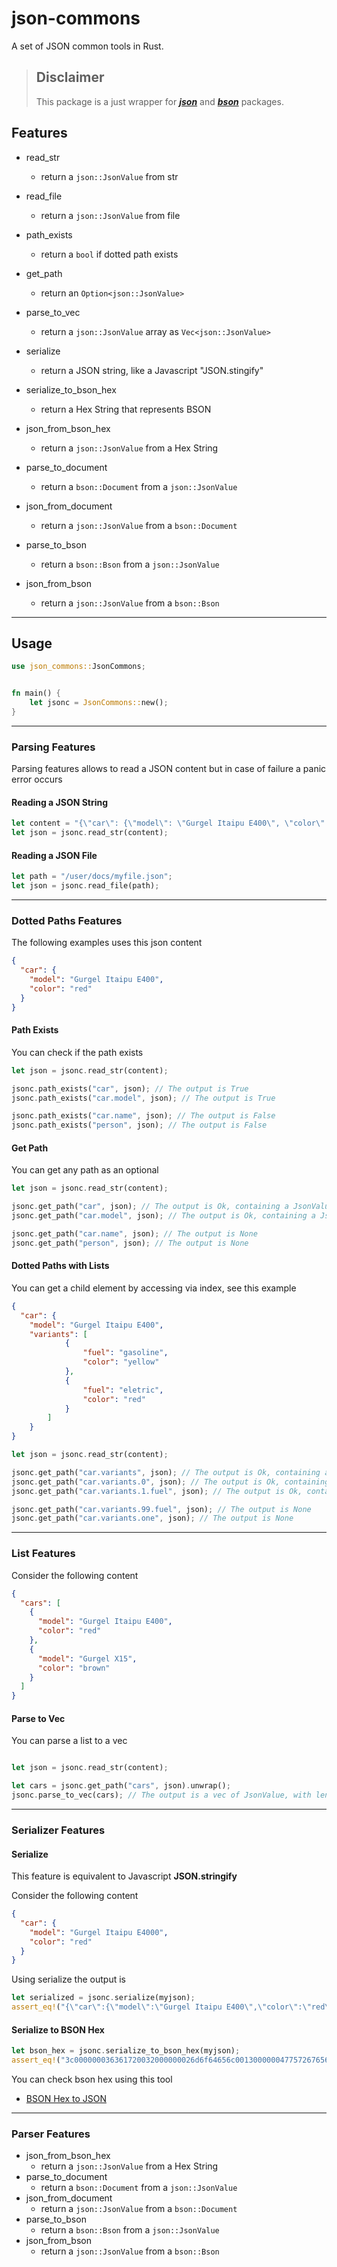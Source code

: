 # json-commons
A set of JSON common tools in Rust.



> ## Disclaimer
> This package is a just wrapper for ***[json](https://docs.rs/json/0.12.4/json/)*** and ***[bson](https://docs.rs/bson/2.4.0/bson/)*** packages.



## Features

* read_str

  * return a `json::JsonValue` from str 

* read_file

  * return a `json::JsonValue` from file

* path_exists

  * return a `bool` if dotted path exists

* get_path

  * return an `Option<json::JsonValue>`

* parse_to_vec

  * return a `json::JsonValue` array as `Vec<json::JsonValue>`

* serialize

  * return a JSON string, like a Javascript "JSON.stingify"

* serialize_to_bson_hex

  * return a Hex String that represents BSON

* json_from_bson_hex

  * return a `json::JsonValue` from a Hex String

* parse_to_document

  * return a `bson::Document` from a `json::JsonValue`

* json_from_document

  * return a `json::JsonValue` from a `bson::Document`

* parse_to_bson

  * return a `bson::Bson` from a `json::JsonValue`

* json_from_bson

  * return a `json::JsonValue` from a `bson::Bson`

    

---

## Usage

```rust
use json_commons::JsonCommons;


fn main() {
    let jsonc = JsonCommons::new();
}
```

---

### Parsing Features

Parsing features allows to read a JSON content but in case of failure a panic error occurs

#### Reading a JSON String

```rust
let content = "{\"car\": {\"model\": \"Gurgel Itaipu E400\", \"color\": \"red\"}}";
let json = jsonc.read_str(content);
```

#### Reading a JSON File

```rust
let path = "/user/docs/myfile.json";
let json = jsonc.read_file(path);
```

---

### Dotted Paths Features

The following examples uses this json content

```json
{
  "car": {
    "model": "Gurgel Itaipu E400",
    "color": "red"
  }
}
```

#### Path Exists

You can check if the path exists

```rust
let json = jsonc.read_str(content);

jsonc.path_exists("car", json); // The output is True
jsonc.path_exists("car.model", json); // The output is True

jsonc.path_exists("car.name", json); // The output is False
jsonc.path_exists("person", json); // The output is False

```

#### Get Path

You can get any path as an optional

```rust
let json = jsonc.read_str(content);

jsonc.get_path("car", json); // The output is Ok, containing a JsonValue
jsonc.get_path("car.model", json); // The output is Ok, containing a JsonValue

jsonc.get_path("car.name", json); // The output is None
jsonc.get_path("person", json); // The output is None

```

#### Dotted Paths with Lists

You can get a child element by accessing via index, see this example

```json
{
  "car": {
  	"model": "Gurgel Itaipu E400",
  	"variants": [
      		{
      			"fuel": "gasoline",
      			"color": "yellow"
      		},
      		{
      			"fuel": "eletric",
      			"color": "red"
      		}
      	]
    }
}
```

```rust
let json = jsonc.read_str(content);

jsonc.get_path("car.variants", json); // The output is Ok, containing a JsonValue
jsonc.get_path("car.variants.0", json); // The output is Ok, containing a JsonValue
jsonc.get_path("car.variants.1.fuel", json); // The output is Ok, containing a JsonValue

jsonc.get_path("car.variants.99.fuel", json); // The output is None
jsonc.get_path("car.variants.one", json); // The output is None
```


---

### List Features

Consider the following content

```json
{
  "cars": [
    {
      "model": "Gurgel Itaipu E400",
      "color": "red"
    },
    {
      "model": "Gurgel X15",
      "color": "brown"
    }
  ]
}
```

#### Parse to Vec

You can parse a list to a vec

```rust

let json = jsonc.read_str(content);

let cars = jsonc.get_path("cars", json).unwrap();
jsonc.parse_to_vec(cars); // The output is a vec of JsonValue, with len 2

```

---

### Serializer Features

#### Serialize

This feature is equivalent to Javascript **__JSON.stringify__**

Consider the following content

```json
{
  "car": {
    "model": "Gurgel Itaipu E4000",
    "color": "red"
  }
}
```
Using serialize the output is

```rust
let serialized = jsonc.serialize(myjson);
assert_eq!("{\"car\":{\"model\":\"Gurgel Itaipu E400\",\"color\":\"red\"}}", serialized);
```

#### Serialize to BSON Hex

```rust
let bson_hex = jsonc.serialize_to_bson_hex(myjson);
assert_eq!("3c000000036361720032000000026d6f64656c001300000047757267656c2049746169707520453430300002636f6c6f720004000000726564000000", bson_hex)
```

You can check bson hex using this tool

* [BSON Hex to JSON](http://mcraiha.github.io/tools/BSONhexToJSON/bsonhextojson.html)

---

### Parser Features

* json_from_bson_hex
  * return a `json::JsonValue` from a Hex String
* parse_to_document
  * return a `bson::Document` from a `json::JsonValue`
* json_from_document
  * return a `json::JsonValue` from a `bson::Document`
* parse_to_bson
  * return a `bson::Bson` from a `json::JsonValue`
* json_from_bson
  * return a `json::JsonValue` from a `bson::Bson`

